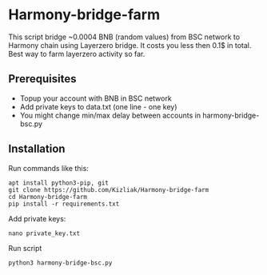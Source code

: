 # Harmony-bridge-farm
This script bridge ~0.0004 BNB (random values) from BSC network to Harmony chain using Layerzero bridge. It costs you less then 0.1$ in total. Best way to farm layerzero activity so far.

## Prerequisites

- Topup your account with BNB in BSC network
- Add private keys to data.txt (one line - one key)
- You might change min/max delay between accounts in harmony-bridge-bsc.py

## Installation

Run commands like this:

```
apt install python3-pip, git
git clone https://github.com/Kizliak/Harmony-bridge-farm
cd Harmony-bridge-farm
pip install -r requirements.txt
```

Add private keys:

```
nano private_key.txt
```

Run script
```
python3 harmony-bridge-bsc.py
```
